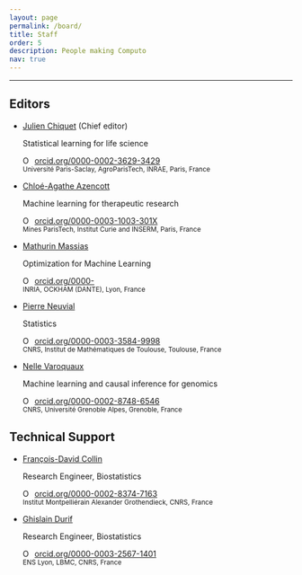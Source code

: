 ```yaml
---
layout: page
permalink: /board/
title: Staff
order: 5
description: People making Computo
nav: true
---
```


---

<div class="container mt-5">
<div class="post">

<h2 id="editors">Editors</h2>

<ul class="post-list">

<li>
    <p><a class="post-title" href="https://jchiquet.github.io">Julien Chiquet</a> (Chief editor)</p>
	<p class="post-meta"> Statistical learning for life science </p>
	<div itemscope="" itemtype="https://schema.org/Person"><a itemprop="sameAs" content="https://orcid.org/0000-0002-3629-3429" href="https://orcid.org/0000-0002-3629-3429" target="orcid.widget" rel="noopener noreferrer" style="vertical-align:top;"><img src="https://orcid.org/sites/default/files/images/orcid_16x16.png" style="width:1em;margin-right:.5em;" alt="ORCID iD icon" />orcid.org/0000-0002-3629-3429</a></div>
	<small>
	Université Paris-Saclay, AgroParisTech, INRAE, Paris, France<br />
	</small>
</li>

<li>
    <p><a class="post-title" href="https://cazencott.info/">Chloé-Agathe Azencott</a></p>
	<p class="post-meta"> Machine learning for therapeutic research </p>
	<div itemscope="" itemtype="https://schema.org/Person"><a itemprop="sameAs" content="https://orcid.org/0000-0003-1003-301X" href="https://orcid.org/0000-0003-1003-301X" target="orcid.widget" rel="noopener noreferrer" style="vertical-align:top;"><img src="https://orcid.org/sites/default/files/images/orcid_16x16.png" style="width:1em;margin-right:.5em;" alt="ORCID iD icon" />orcid.org/0000-0003-1003-301X</a></div>
	<small>
	Mines ParisTech, Institut Curie and INSERM, Paris, France<br />
	</small>
</li>

<li>
    <p><a class="post-title" href="https://mathurinm.github.io/">Mathurin Massias</a></p>
	<p class="post-meta">Optimization for Machine Learning</p>
	<div itemscope="" itemtype="https://schema.org/Person"><a itemprop="sameAs" content="https://orcid.org/0000-" href="https://orcid.org/0000-" target="orcid.widget" rel="noopener noreferrer" style="vertical-align:top;"><img src="https://orcid.org/sites/default/files/images/orcid_16x16.png" style="width:1em;margin-right:.5em;" alt="ORCID iD icon" />orcid.org/0000-</a></div>
	<small>
	INRIA, OCKHAM (DANTE), Lyon, France
	</small>
</li>

<li>
    <p><a class="post-title" href="https://www.math.univ-toulouse.fr/~pneuvial/">Pierre Neuvial</a></p>
	<p class="post-meta">Statistics</p>
	<div itemscope="" itemtype="https://schema.org/Person"><a itemprop="sameAs" content="https://orcid.org/0000-0003-3584-9998" href="https://orcid.org/0000-0003-3584-9998" target="orcid.widget" rel="noopener noreferrer" style="vertical-align:top;"><img src="https://orcid.org/sites/default/files/images/orcid_16x16.png" style="width:1em;margin-right:.5em;" alt="ORCID iD icon" />orcid.org/0000-0003-3584-9998</a></div>
	<small>
	CNRS, Institut de Mathématiques de Toulouse, Toulouse, France
	</small>
</li>

<li>
    <p><a class="post-title" href="https://nellev.github.io/">Nelle Varoquaux</a></p>
	<p class="post-meta">Machine learning and causal inference for genomics</p>
	<div itemscope="" itemtype="https://schema.org/Person"><a itemprop="sameAs" content="https://orcid.org/0000-0002-8748-6546" href="https://orcid.org/0000-0002-8748-6546" target="orcid.widget" rel="noopener noreferrer" style="vertical-align:top;"><img src="https://orcid.org/sites/default/files/images/orcid_16x16.png" style="width:1em;margin-right:.5em;" alt="ORCID iD icon" />orcid.org/0000-0002-8748-6546</a></div>
	<small>
	CNRS, Université Grenoble Alpes, Grenoble, France
	</small>
</li>


</ul>

<h2 id="support">Technical Support</h2>

<ul class="post-list">
<li>
    <p><a class="post-title" href="https://fradav.github.io/">François-David Collin</a></p>
	<p class="post-meta">Research Engineer, Biostatistics</p>
	<div itemscope="" itemtype="https://schema.org/Person"><a itemprop="sameAs" content="https://orcid.org/0000-0002-8374-7163" href="https://orcid.org/0000-0002-8374-7163" target="orcid.widget" rel="noopener noreferrer" style="vertical-align:top;"><img src="https://orcid.org/sites/default/files/images/orcid_16x16.png" style="width:1em;margin-right:.5em;" alt="ORCID iD icon" />orcid.org/0000-0002-8374-7163</a></div>
	<small>
	Institut Montpelliérain Alexander Grothendieck, CNRS, France
	</small>
</li>

<li>
    <p><a class="post-title" href="https://gdurif.perso.math.cnrs.fr/">Ghislain Durif</a></p>
	<p class="post-meta">Research Engineer, Biostatistics</p>
	<div itemscope="" itemtype="https://schema.org/Person"><a itemprop="sameAs" content="https://orcid.org/0000-0003-2567-1401" href="https://orcid.org/0000-0003-2567-1401" target="orcid.widget" rel="noopener noreferrer" style="vertical-align:top;"><img src="https://orcid.org/sites/default/files/images/orcid_16x16.png" style="width:1em;margin-right:.5em;" alt="ORCID iD icon" />orcid.org/0000-0003-2567-1401</a></div>
	<small>
	ENS Lyon, LBMC, CNRS, France
	</small>
</li>
</ul>

<!--

<h2 id="editors">Associate Editors</h2>

<ul>
<li>
    <p><a class="post-title" href="https://robin.genuer.fr/">Robin Génuer</a></p>
	<p class="post-meta">Statistical Learning</p>
	<div itemscope="" itemtype="https://schema.org/Person"><a itemprop="sameAs" content="https://orcid.org/0000-0002-0981-3943" href="https://orcid.org/0000-0002-0981-3943" target="orcid.widget" rel="noopener noreferrer" style="vertical-align:top;"><img src="https://orcid.org/sites/default/files/images/orcid_16x16.png" style="width:1em;margin-right:.5em;" alt="ORCID iD icon" />orcid.org/0000-0002-0981-3943</a></div>
	<small>
	Université de Bordeaux, INSERM, Inria, Bordeaux, France
	</small>
</li>

<li>
    <p><a class="post-title" href="https://www.ceremade.dauphine.fr/~xian/">Christian Robert</a></p>
	<p class="post-meta">Statistics</p>
	<div itemscope="" itemtype="https://schema.org/Person"><a itemprop="sameAs" content="https://orcid.org/0000-0001-6635-3261" href="https://orcid.org/0000-0001-6635-3261" target="orcid.widget" rel="noopener noreferrer" style="vertical-align:top;"><img src="https://orcid.org/sites/default/files/images/orcid_16x16.png" style="width:1em;margin-right:.5em;" alt="ORCID iD icon" />orcid.org/0000-0001-6635-3261</a></div>
	<small>
	Université Paris-Dauphine, Paris, France
	</small>
</li>
</ul>
-->

</div>
</div>
